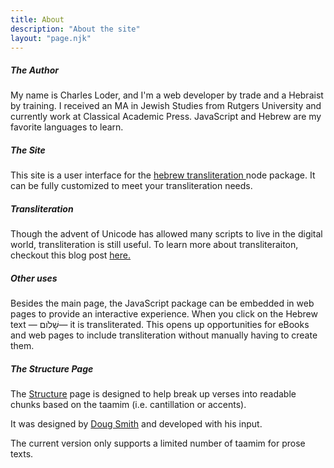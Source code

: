 ```yaml
---
title: About
description: "About the site"
layout: "page.njk"
---
```


##### The Author

My name is Charles Loder, and I'm a web developer by trade and a Hebraist by training. I received an
MA in Jewish Studies from Rutgers University and currently work at Classical Academic Press.
JavaScript and Hebrew are my favorite languages to learn.

<div class="dropdown-divider my-15"></div>

##### The Site

This site is a user interface for the
<a href="https://www.npmjs.com/package/hebrew-transliteration" target="_blank" rel="noopener noreferrer">
hebrew transliteration </a> node package. It can be fully customized to meet your transliteration
needs.

<div class="dropdown-divider my-15"></div>

##### Transliteration

Though the advent of Unicode has allowed many scripts to live in the digital world, transliteration
is still useful. To learn more about transliteraiton, checkout this blog post
<a href="https://taatik.org/blog/what-is-transliteration/" target="_blank" rel="noopener noreferrer">
here.</a>

<div class="dropdown-divider my-15"></div>

##### Other uses

Besides the main page, the JavaScript package can be embedded in web pages to provide an interactive
experience. When you click on the Hebrew text —
<span class="heb-text-area" style="cursor: pointer;">שָׁלֹום</span>— it is transliterated. This opens
up opportunities for eBooks and web pages to include transliteration without manually having to
create them.

<div class="dropdown-divider my-15"></div>

##### The Structure Page

The <a href='{{ "/structure" | url }}'>Structure</a> page is designed to help break up verses into
readable chunks based on the taamim (i.e. cantillation or accents).

It was designed by [Doug Smith](https://mbts.academia.edu/DougSmith) and developed with his input.

The current version only supports a limited number of taamim for prose texts.

<script src="/assets/about.js"></script>
